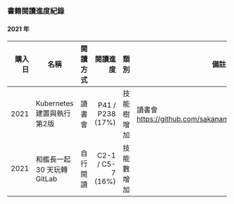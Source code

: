 ### 書籍閱讀進度紀錄

#### 2021 年

| 購入日  | 名稱                      | 閱讀方式 | 閱讀進度             | 類別      | 備註                                                  |
| ------: | ------------------------ | --------- | ------------------: | -------- | -----------------------------------------------------|
| 2021   | Kubernetes 建置與執行 第2版 | 讀書會  |  P41 / P238 (17%)   | 技能樹增加 | 讀書會  https://github.com/sakanamax/SA_dockerReading |
| 2021   | 和艦長一起 30 天玩轉 GitLab | 自行閱讀  |  C2-1 / C5-7 (16%) | 技能數增加 |                                                      |